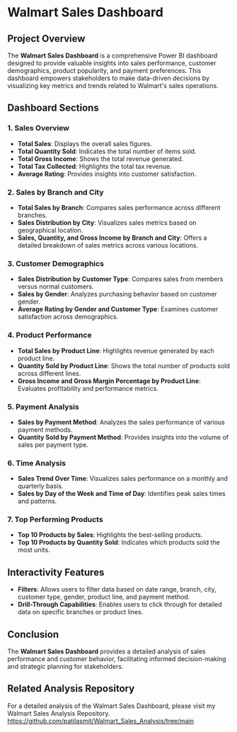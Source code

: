 # Walmart Sales Dashboard

## Project Overview
The **Walmart Sales Dashboard** is a comprehensive Power BI dashboard designed to provide valuable insights into sales performance, customer demographics, product popularity, and payment preferences. This dashboard empowers stakeholders to make data-driven decisions by visualizing key metrics and trends related to Walmart's sales operations.

## Dashboard Sections

### 1. Sales Overview
- **Total Sales**: Displays the overall sales figures.
- **Total Quantity Sold**: Indicates the total number of items sold.
- **Total Gross Income**: Shows the total revenue generated.
- **Total Tax Collected**: Highlights the total tax revenue.
- **Average Rating**: Provides insights into customer satisfaction.

### 2. Sales by Branch and City
- **Total Sales by Branch**: Compares sales performance across different branches.
- **Sales Distribution by City**: Visualizes sales metrics based on geographical location.
- **Sales, Quantity, and Gross Income by Branch and City**: Offers a detailed breakdown of sales metrics across various locations.

### 3. Customer Demographics
- **Sales Distribution by Customer Type**: Compares sales from members versus normal customers.
- **Sales by Gender**: Analyzes purchasing behavior based on customer gender.
- **Average Rating by Gender and Customer Type**: Examines customer satisfaction across demographics.

### 4. Product Performance
- **Total Sales by Product Line**: Highlights revenue generated by each product line.
- **Quantity Sold by Product Line**: Shows the total number of products sold across different lines.
- **Gross Income and Gross Margin Percentage by Product Line**: Evaluates profitability and performance metrics.

### 5. Payment Analysis
- **Sales by Payment Method**: Analyzes the sales performance of various payment methods.
- **Quantity Sold by Payment Method**: Provides insights into the volume of sales per payment type.

### 6. Time Analysis
- **Sales Trend Over Time**: Visualizes sales performance on a monthly and quarterly basis.
- **Sales by Day of the Week and Time of Day**: Identifies peak sales times and patterns.

### 7. Top Performing Products
- **Top 10 Products by Sales**: Highlights the best-selling products.
- **Top 10 Products by Quantity Sold**: Indicates which products sold the most units.

## Interactivity Features
- **Filters**: Allows users to filter data based on date range, branch, city, customer type, gender, product line, and payment method.
- **Drill-Through Capabilities**: Enables users to click through for detailed data on specific branches or product lines.

## Conclusion
The **Walmart Sales Dashboard** provides a detailed analysis of sales performance and customer behavior, facilitating informed decision-making and strategic planning for stakeholders. 

## Related Analysis Repository
For a detailed analysis of the Walmart Sales Dashboard, please visit my Walmart Sales Analysis Repository.
https://github.com/patilasmit/Walmart_Sales_Analysis/tree/main

